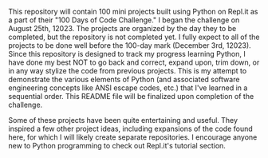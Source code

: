 This repository will contain 100 mini projects built using Python on Repl.it as a part of their "100 Days of Code Challenge." I began the challenge on August 25th, 12023. The projects are organized by the day they to be completed, but the repository is not completed yet. I fully expect to all of the projects to be done well before the 100-day mark (December 3rd, 12023). Since this repository is designed to track my progress learning Python, I have done my best NOT to go back and correct, expand upon, trim down, or in any way stylize the code from previous projects. This is my attempt to demonstrate the various elements of Python (and associated software engineering concepts like ANSI escape codes, etc.) that I've learned in a sequential order. This README file will be finalized upon completion of the challenge.

Some of these projects have been quite entertaining and useful. They inspired a few other project ideas, including expansions of the code found here, for which I will likely create separate repositories. I encourage anyone new to Python programming to check out Repl.it's tutorial section.    
